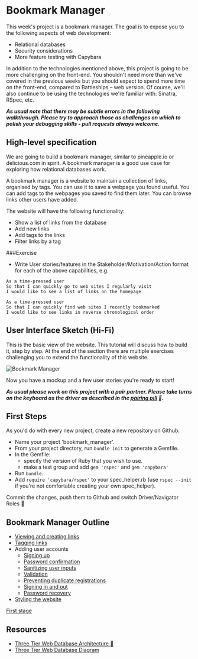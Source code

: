 # Bookmark Manager

This week's project is a bookmark manager. The goal is to expose you to the following aspects of web development:

* Relational databases
* Security considerations
* More feature testing with Capybara

In addition to the technologies mentioned above, this project is going to be more challenging on the front-end. You shouldn't need more than we've covered in the previous weeks but you should expect to spend more time on the front-end, compared to Battleships – web version. Of course, we'll also continue to be using the technologies we're familiar with: Sinatra, RSpec, etc.

***As usual note that there may be subtle errors in the following walkthrough.  Please try to approach those as challenges on which to polish your debugging skills - pull requests always welcome.***

## High-level specification

We are going to build a bookmark manager, similar to pineapple.io or delicious.com in spirit. A bookmark manager is a good use case for exploring how relational databases work.

A bookmark manager is a website to maintain a collection of links, organised by tags. You can use it to save a webpage you found useful. You can add tags to the webpages you saved to find them later. You can browse links other users have added.

The website will have the following functionality:

* Show a list of links from the database
* Add new links
* Add tags to the links
* Filter links by a tag

###Exercise

* Write User stories/features in the Stakeholder/Motivation/Action format for each of the above capabilities, e.g.

```
As a time-pressed user
So that I can quickly go to web sites I regularly visit
I would like to see a list of links on the homepage
```
```
As a time-pressed user
So that I can quickly find web sites I recently bookmarked
I would like to see links in reverse chronological order
```

User Interface Sketch (Hi-Fi)
------

This is the basic view of the website. This tutorial will discuss how to build it, step by step. At the end of the section there are multiple exercises challenging you to extend the functionality of this website.

![](https://dchtm6r471mui.cloudfront.net/hackpad.com_jubMxdBrjni_p.52567_1380279073159_Screen%20Shot%202013-09-27%20at%2011.06.12.png "Bookmark Manager")

Now you have a mockup and a few user stories you're ready to start!

***As usual please work on this project with a pair partner. Please take turns on the keyboard as the driver as described in the [pairing pill](pills/pairing.md) :pill:.***

## First Steps

As you'd do with every new project, create a new repository on Github.  

* Name your project 'bookmark_manager'.
* From your project directory, run `bundle init` to generate a Gemfile.
* In the Gemfile:
  - specify the version of Ruby that you wish to use.
  - make a test group and add `gem 'rspec'` and `gem 'capybara'`
* Run `bundle`.
* Add `require 'capybara/rspec'` to your spec_helper.rb (use `rspec --init` if you're not comfortable creating your own spec_helper).

Commit the changes, push them to Github and switch Driver/Navigator Roles&nbsp;:twisted_rightwards_arrows:

## Bookmark Manager Outline

* [Viewing and creating links](bookmark_manager_stage_0.md)
* [Tagging links](bookmark_manager_stage_1.md)
* Adding user accounts
  * [Signing up](bookmark_manager_stage_2.md)
  * [Password confirmation](bookmark_manager_stage_3.md)
  * [Sanitizing user inputs](bookmark_manager_stage_4.md)
  * [Validation](bookmark_manager_stage_5.md)
  * [Preventing duplicate registrations](bookmark_manager_stage_6.md)
  * [Signing in and out](bookmark_manager_stage_7.md)
  * [Password recovery](bookmark_manager_stage_8.md)
* [Styling the website](bookmark_manager_style.md)

[First stage](bookmark_manager_stage_0.md)

## Resources

* [Three Tier Web Database Architecture :pill: ](../pills/three_tier_architecture.md)
* [Three Tier Web Database Diagram](https://docs.google.com/drawings/d/17ES4_vO90p3x3np1K3X5b5C_JVs14VbJZ5N8KraVRUw/edit)
